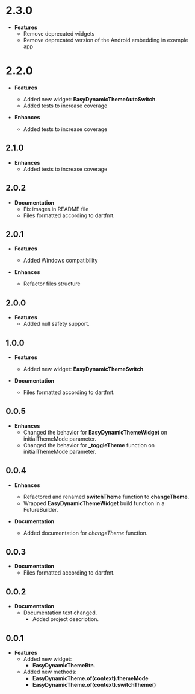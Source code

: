 # 2.3.0

- **Features**
  - Remove deprecated widgets
  - Remove deprecated version of the Android embedding in example app

# 2.2.0

- **Features**
  - Added new widget: **EasyDynamicThemeAutoSwitch**.
  - Added tests to increase coverage

- **Enhances**
  - Added tests to increase coverage
  
## 2.1.0

- **Enhances**
  - Added tests to increase coverage

## 2.0.2

- **Documentation**
  - Fix images in README file
  - Files formatted according to dartfmt.

## 2.0.1

- **Features**
  - Added Windows compatibility

- **Enhances**
  - Refactor files structure

## 2.0.0

- **Features**
  - Added null safety support.

## 1.0.0

- **Features**
  - Added new widget: **EasyDynamicThemeSwitch**.

- **Documentation**
  - Files formatted according to dartfmt.

## 0.0.5

- **Enhances**
  - Changed the behavior for **EasyDynamicThemeWidget** on initialThemeMode parameter.
  - Changed the behavior for **_toggleTheme** function on initialThemeMode parameter.

## 0.0.4

- **Enhances**
  - Refactored and renamed **switchTheme** function to **changeTheme**.
  - Wrapped **EasyDynamicThemeWidget** build function in a FutureBuilder.

- **Documentation**
  - Added documentation for *changeTheme* function.

## 0.0.3

- **Documentation**
  - Files formatted according to dartfmt.

## 0.0.2

- **Documentation**
  - Documentation text changed.
    - Added project description.

## 0.0.1

- **Features**
  - Added new widget:
    - **EasyDynamicThemeBtn**.
  - Added new methods:
    - **EasyDynamicTheme.of(context).themeMode**
    - **EasyDynamicTheme.of(context).switchTheme()**
